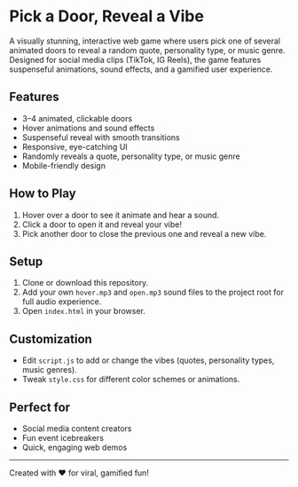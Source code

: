 # Pick a Door, Reveal a Vibe

A visually stunning, interactive web game where users pick one of several animated doors to reveal a random quote, personality type, or music genre. Designed for social media clips (TikTok, IG Reels), the game features suspenseful animations, sound effects, and a gamified user experience.

## Features
- 3–4 animated, clickable doors
- Hover animations and sound effects
- Suspenseful reveal with smooth transitions
- Responsive, eye-catching UI
- Randomly reveals a quote, personality type, or music genre
- Mobile-friendly design

## How to Play
1. Hover over a door to see it animate and hear a sound.
2. Click a door to open it and reveal your vibe!
3. Pick another door to close the previous one and reveal a new vibe.

## Setup
1. Clone or download this repository.
2. Add your own `hover.mp3` and `open.mp3` sound files to the project root for full audio experience.
3. Open `index.html` in your browser.

## Customization
- Edit `script.js` to add or change the vibes (quotes, personality types, music genres).
- Tweak `style.css` for different color schemes or animations.

## Perfect for
- Social media content creators
- Fun event icebreakers
- Quick, engaging web demos

---
Created with ❤️ for viral, gamified fun!
